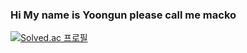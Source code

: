 ### Hi My name is Yoongun please call me macko
[![Solved.ac
프로필](http://mazassumnida.wtf/api/generate_badge?boj=sangok1993)](https://solved.ac/sangok1993)

